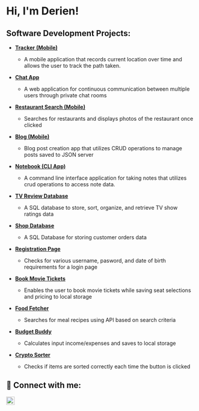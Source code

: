 <h1>Hi, I'm Derien! </h1>


<h2> Software Development Projects:</h2>

- [<b>Tracker (Mobile)</b>](https://github.com/derienjackson/tracker)
  -  A mobile application that records current location over time and allows the user to track the path taken.

- [<b>Chat App</b>](https://github.com/derienjackson/chatApp)
  -  A web application for continuous communication between multiple users through private chat rooms

- [<b>Restaurant Search (Mobile)</b>](https://github.com/derienjackson/RestaurantSearch)
  -  Searches for restaurants and displays photos of the restaurant once clicked 

- [<b>Blog (Mobile)</b>](https://github.com/derienjackson/Blog)
  -  Blog post creation app that utilizes CRUD operations to manage posts saved to JSON server

- [<b>Notebook (CLI App)</b>](https://github.com/derienjackson/Notebook)
  -  A command line interface application for taking notes that utilizes crud operations to access note data.

- [<b>TV Review Database</b>](https://github.com/derienjackson/tvdatabase)
  - A SQL database to store, sort, organize, and retrieve  TV show ratings data
  
- [<b>Shop Database</b>](https://github.com/derienjackson/shopdatabase)
  - A SQL Database for storing customer orders data

- [<b>Registration Page</b>](https://github.com/derienjackson/RegistrationPage)
  - Checks for various username, pasword, and date of birth requirements for a login page
  
- [<b>Book Movie Tickets </b>](https://github.com/derienjackson/BookMovieTickets)
  - Enables the user to book movie tickets while saving seat selections and pricing to local storage
  
- [<b>Food Fetcher</b>](https://github.com/derienjackson/FoodFetcher)
  - Searches for meal recipes using API based on search criteria
   
- [<b>Budget Buddy</b>](https://github.com/derienjackson/BudgetBuddy)
  - Calculates input income/expenses and saves to local storage
 
- [<b>Crypto Sorter</b>](https://github.com/derienjackson/CryptoSorter)
  - Checks if items are sorted correctly each time the button is clicked 

 
<h2> 🤳 Connect with me:</h2>

[<img align="left" alt="DerienJackson | LinkedIn" width="22px" src="https://cdn.jsdelivr.net/npm/simple-icons@v3/icons/linkedin.svg" />][linkedin]

[linkedin]: https://www.linkedin.com/in/derien-jackson/

<!--
**derienjackson/derienjackson** is a ✨ _special_ ✨ repository because its `README.md` (this file) appears on your GitHub profile.

Here are some ideas to get you started:

- 🔭 I’m currently working on ...
- 🌱 I’m currently learning ...
- 👯 I’m looking to collaborate on ...
- 🤔 I’m looking for help with ...
- 💬 Ask me about ...
- 📫 How to reach me: ...
- 😄 Pronouns: ...
- ⚡ Fun fact: ...
-->
